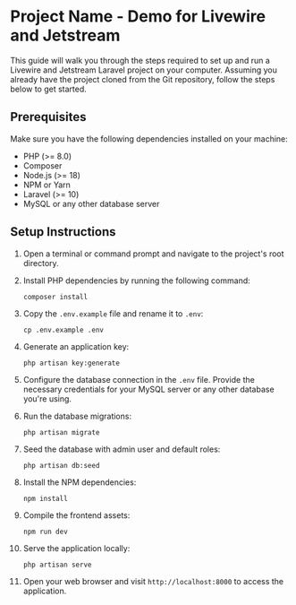 # Project Name - Demo for Livewire and Jetstream

This guide will walk you through the steps required to set up and run a Livewire and Jetstream Laravel project on your computer. Assuming you already have the project cloned from the Git repository, follow the steps below to get started.

## Prerequisites

Make sure you have the following dependencies installed on your machine:

- PHP (>= 8.0)
- Composer
- Node.js (>= 18)
- NPM or Yarn
- Laravel (>= 10)
- MySQL or any other database server

## Setup Instructions

1. Open a terminal or command prompt and navigate to the project's root directory.

2. Install PHP dependencies by running the following command:
   ```
   composer install
   ```

3. Copy the `.env.example` file and rename it to `.env`:
   ```
   cp .env.example .env
   ```

4. Generate an application key:
   ```
   php artisan key:generate
   ```

5. Configure the database connection in the `.env` file. Provide the necessary credentials for your MySQL server or any other database you're using.

6. Run the database migrations:
   ```
   php artisan migrate
   ```

7. Seed the database with admin user and default roles:
   ```
   php artisan db:seed
   ```

8. Install the NPM dependencies:
   ```
   npm install
   ```

9. Compile the frontend assets:
   ```
   npm run dev
   ```

10. Serve the application locally:
    ```
    php artisan serve
    ```

11. Open your web browser and visit `http://localhost:8000` to access the application.